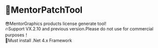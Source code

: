 # 👻MentorPatchTool</br>
😎MentorGraphics products license generate tool!
</br>🔥Support VX.2.10 and previous version.Please do not use for commercial purposes！
</br>🔨Must install .Net 4.x Framework
